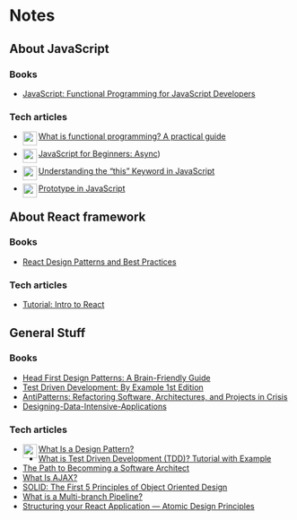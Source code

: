 # Notes



## About JavaScript 

  ### Books
  
   - [JavaScript: Functional Programming for JavaScript Developers](https://www.amazon.com/JavaScript-Functional-Programming-Developers-ebook/dp/B01LD8K5DY)
  
  ### Tech articles
    
   - [What is functional programming? A practical guide](https://www.infoworld.com/article/3613715/what-is-functional-programming-a-practical-guide.html)<img align="left" width="25"  height="25" src="https://www.ms-center.net/wp-content/uploads/2020/11/check-circle-correct-mark-success-tick-yes-icon-correct-symbol-png-395_512.png" alt="correct symbol">

   - [JavaScript for Beginners: Async](https://rowanmanning.com/posts/javascript-for-beginners-async/))<img align="left" width="25"  height="25" src="https://www.ms-center.net/wp-content/uploads/2020/11/check-circle-correct-mark-success-tick-yes-icon-correct-symbol-png-395_512.png" alt="correct symbol">
   - [Understanding the “this” Keyword in JavaScript](https://betterprogramming.pub/understanding-the-this-keyword-in-javascript-cb76d4c7c5e8)<img align="left" width="25"  height="25" src="https://www.ms-center.net/wp-content/uploads/2020/11/check-circle-correct-mark-success-tick-yes-icon-correct-symbol-png-395_512.png" alt="correct symbol">
   - [Prototype in JavaScript](https://www.tutorialsteacher.com/javascript/prototype-in-javascript)<img align="left" width="25"  height="25" src="https://www.ms-center.net/wp-content/uploads/2020/11/check-circle-correct-mark-success-tick-yes-icon-correct-symbol-png-395_512.png" alt="correct symbol">
   
   
## About React framework

### Books

- [React Design Patterns and Best Practices](https://www.amazon.com/gp/product/1786464535/ref=as_li_qf_asin_il_tl?ie=UTF8&tag=wsvincent-20&creative=9325&linkCode=as2&creativeASIN=1786464535&linkId=88a37163864baa99f7257bfb72a4a409)

### Tech articles

- [Tutorial: Intro to React](https://reactjs.org/tutorial/tutorial.html)

## General Stuff

### Books

- [Head First Design Patterns: A Brain-Friendly Guide](https://www.amazon.com/Head-First-Design-Patterns-Brain-Friendly/dp/0596007124)
- [Test Driven Development: By Example 1st Edition](https://www.amazon.com/Test-Driven-Development-Kent-Beck/dp/0321146530)
- [AntiPatterns: Refactoring Software, Architectures, and Projects in Crisis](https://www.amazon.com/AntiPatterns-William-J-Brown/dp/0471197130)
- [Designing-Data-Intensive-Applications](https://www.amazon.com/Designing-Data-Intensive-Applications-Reliable-Maintainable/dp/1449373321)

### Tech articles

- [What Is a Design Pattern?](https://dzone.com/articles/what-is-design-pattern)<img align="left" width="25"  height="25" src="https://www.ms-center.net/wp-content/uploads/2020/11/check-circle-correct-mark-success-tick-yes-icon-correct-symbol-png-395_512.png" alt="correct symbol">
- [What is Test Driven Development (TDD)? Tutorial with Example](https://www.guru99.com/test-driven-development.html)
- [The Path to Becomming a Software Architect](https://medium.com/@nvashanin/the-path-to-becoming-a-software-architect-de53f1cb310a)
- [What Is AJAX?](https://skillcrush.com/blog/what-is-ajax/)
- [SOLID: The First 5 Principles of Object Oriented Design](https://www.digitalocean.com/community/conceptual_articles/s-o-l-i-d-the-first-five-principles-of-object-oriented-design)
- [What is a Multi-branch Pipeline?](https://devopscube.com/jenkins-multibranch-pipeline-tutorial/)
- [Structuring your React Application — Atomic Design Principles](https://andela.com/insights/structuring-your-react-application-atomic-design-principles/)
